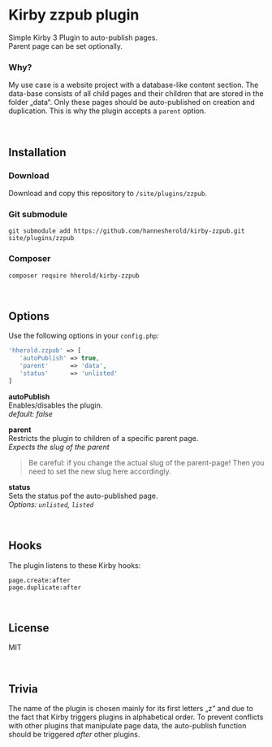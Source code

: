 # Kirby zzpub plugin

Simple Kirby 3 Plugin to auto-publish pages.
<br>
Parent page can be set optionally.

### Why?

My use case is a website project with a database-like content section. The data-base consists of all child pages and their children that are stored in the folder „data“. Only these pages should be auto-published on creation and duplication. This is why the plugin accepts a `parent` option.

<br>

## Installation

### Download

Download and copy this repository to `/site/plugins/zzpub`.

### Git submodule

```
git submodule add https://github.com/hannesherold/kirby-zzpub.git site/plugins/zzpub
```

### Composer

```
composer require hherold/kirby-zzpub
```

<br>

## Options

Use the following options in your `config.php`:


```php
'hherold.zzpub' => [
   'autoPublish' => true,
   'parent'      => 'data',
   'status'      => 'unlisted'
]
```

__autoPublish__
<br>
Enables/disables the plugin.
<br>
_default: false_

__parent__
<br>
Restricts the plugin to children of a specific parent page. 
<br>
_Expects the slug of the parent_
<br>
> Be careful: if you change the actual slug of the parent-page! Then you need to set the new slug here accordingly.

__status__
<br>
Sets the status pof the auto-published page. 
<br>
_Options: `unlisted`, `listed`_

<br>

## Hooks

The plugin listens to these Kirby hooks:

`page.create:after`
<br>
`page.duplicate:after`

<br>

## License

MIT

<br>

## Trivia

The name of the plugin is chosen mainly for its first letters „z“ and due to the fact that Kirby triggers plugins in alphabetical order. To prevent conflicts with other plugins that manipulate page data, the auto-publish function should be triggered *after* other plugins.
